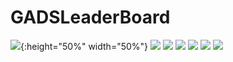 # GADSLeaderBoard
![](images/one.jpeg){:height="50%" width="50%"}
![](images/two.jpeg)
![](images/three.jpeg)
![](images/four.jpeg)
![](images/five.jpeg)
![](images/six.jpeg)
![](images/seven.jpeg)
